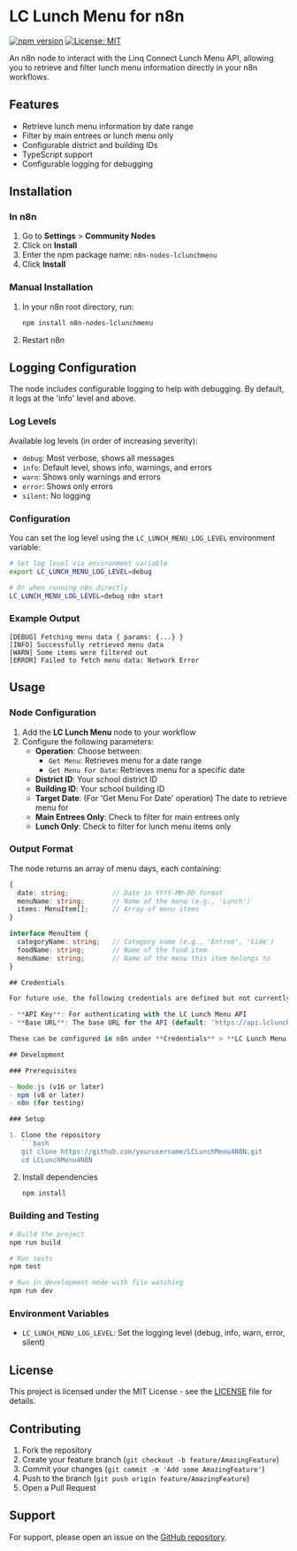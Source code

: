 # LC Lunch Menu for n8n

[![npm version](https://badge.fury.io/js/n8n-nodes-lclunchmenu.svg)](https://badge.fury.io/js/n8n-nodes-lclunchmenu)
[![License: MIT](https://img.shields.io/badge/License-MIT-yellow.svg)](https://opensource.org/licenses/MIT)

An n8n node to interact with the Linq Connect Lunch Menu API, allowing you to retrieve and filter lunch menu information directly in your n8n workflows.

## Features

- Retrieve lunch menu information by date range
- Filter by main entrees or lunch menu only
- Configurable district and building IDs
- TypeScript support
- Configurable logging for debugging

## Installation

### In n8n

1. Go to **Settings** > **Community Nodes**
2. Click on **Install**
3. Enter the npm package name: `n8n-nodes-lclunchmenu`
4. Click **Install**

### Manual Installation

1. In your n8n root directory, run:
   ```bash
   npm install n8n-nodes-lclunchmenu
   ```
2. Restart n8n

## Logging Configuration

The node includes configurable logging to help with debugging. By default, it logs at the 'info' level and above.

### Log Levels

Available log levels (in order of increasing severity):
- `debug`: Most verbose, shows all messages
- `info`: Default level, shows info, warnings, and errors
- `warn`: Shows only warnings and errors
- `error`: Shows only errors
- `silent`: No logging

### Configuration

You can set the log level using the `LC_LUNCH_MENU_LOG_LEVEL` environment variable:

```bash
# Set log level via environment variable
export LC_LUNCH_MENU_LOG_LEVEL=debug

# Or when running n8n directly
LC_LUNCH_MENU_LOG_LEVEL=debug n8n start
```

### Example Output

```
[DEBUG] Fetching menu data { params: {...} }
[INFO] Successfully retrieved menu data
[WARN] Some items were filtered out
[ERROR] Failed to fetch menu data: Network Error
```

## Usage

### Node Configuration

1. Add the **LC Lunch Menu** node to your workflow
2. Configure the following parameters:
   - **Operation**: Choose between:
     - `Get Menu`: Retrieves menu for a date range
     - `Get Menu For Date`: Retrieves menu for a specific date
   - **District ID**: Your school district ID
   - **Building ID**: Your school building ID
   - **Target Date**: (For 'Get Menu For Date' operation) The date to retrieve menu for
   - **Main Entrees Only**: Check to filter for main entrees only
   - **Lunch Only**: Check to filter for lunch menu items only

### Output Format

The node returns an array of menu days, each containing:

```typescript
{
  date: string;           // Date in YYYY-MM-DD format
  menuName: string;       // Name of the menu (e.g., 'Lunch')
  items: MenuItem[];      // Array of menu items
}

interface MenuItem {
  categoryName: string;   // Category name (e.g., 'Entree', 'Side')
  foodName: string;       // Name of the food item
  menuName: string;       // Name of the menu this item belongs to
}

## Credentials

For future use, the following credentials are defined but not currently used:

- **API Key**: For authenticating with the LC Lunch Menu API
- **Base URL**: The base URL for the API (default: 'https://api.lclunchmenu.com/v1')

These can be configured in n8n under **Credentials** > **LC Lunch Menu API** if needed in the future.

## Development

### Prerequisites

- Node.js (v16 or later)
- npm (v8 or later)
- n8n (for testing)

### Setup

1. Clone the repository
   ```bash
   git clone https://github.com/yourusername/LCLunchMenu4N8N.git
   cd LCLunchMenu4N8N
   ```

2. Install dependencies
   ```bash
   npm install
   ```

### Building and Testing

```bash
# Build the project
npm run build

# Run tests
npm test

# Run in development mode with file watching
npm run dev
```

### Environment Variables

- `LC_LUNCH_MENU_LOG_LEVEL`: Set the logging level (debug, info, warn, error, silent)

## License

This project is licensed under the MIT License - see the [LICENSE](LICENSE) file for details.

## Contributing

1. Fork the repository
2. Create your feature branch (`git checkout -b feature/AmazingFeature`)
3. Commit your changes (`git commit -m 'Add some AmazingFeature'`)
4. Push to the branch (`git push origin feature/AmazingFeature`)
5. Open a Pull Request

## Support

For support, please open an issue on the [GitHub repository](https://github.com/yourusername/LCLunchMenu4N8N/issues).
